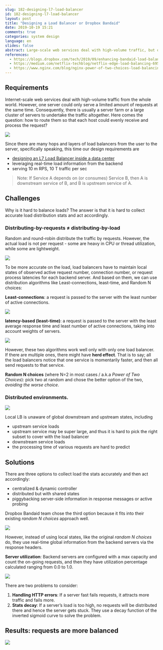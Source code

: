 ```yaml
---
slug: 182-designing-l7-load-balancer
id: 182-designing-l7-load-balancer
layout: post
title: "Designing a Load Balancer or Dropbox Bandaid"
date: 2019-10-19 15:21
comments: true
categories: system design
language: en
slides: false
abstract: Large-scale web services deal with high-volume traffic, but one host could only serve a limited amount of requests. There is usually a server farm to take the traffic altogether. How to route them so that each host could evenly receive the request?
references:
  - https://blogs.dropbox.com/tech/2019/09/enhancing-bandaid-load-balancing-at-dropbox-by-leveraging-real-time-backend-server-load-information/
  - https://medium.com/netflix-techblog/netflix-edge-load-balancing-695308b5548c
  - https://www.nginx.com/blog/nginx-power-of-two-choices-load-balancing-algorithm/#least_conn
---
```


## Requirements


Internet-scale web services deal with high-volume traffic from the whole world. However, one server could only serve a limited amount of requests at the same time. Consequently, there is usually a server farm or a large cluster of servers to undertake the traffic altogether. Here comes the question: how to route them so that each host could evenly receive and process the request?

![](https://res.cloudinary.com/dohtidfqh/image/upload/v1571516030/web-guiguio/01-s_71d9a66b3d35f2559b6febf625b03c50d20a1b0c11818ddb19fbbadeafbd11d5_1567646267795_image.png)

Since there are many hops and layers of load balancers from the user to the server, specifically speaking, this time our design requirements are

* [designing an L7 Load Balancer inside a data center](2018-07-23-load-balancer-types)
* leveraging real-time load information from the backend
* serving 10 m RPS, 10 T traffic per sec

> Note: If Service A depends on (or consumes) Service B, then A is downstream service of B, and B is upstream service of A.


## Challenges
Why is it hard to balance loads? The answer is that it is hard to collect accurate load distribution stats and act accordingly.

### Distributing-by-requests ≠ distributing-by-load

Random and round-robin distribute the traffic by requests. However, the actual load is not per request - some are heavy in CPU or thread utilization, while some are lightweight.

![](https://res.cloudinary.com/dohtidfqh/image/upload/v1571519977/web-guiguio/round-robin_power-of-two-choices.png)

To be more accurate on the load, load balancers have to maintain local states of observed active request number, connection number, or request process latencies for each backend server. And based on them, we can use distribution algorithms like Least-connections, least-time, and Random N choices:

**Least-connections**: a request is passed to the server with the least number of active connections.

![](https://res.cloudinary.com/dohtidfqh/image/upload/v1571520022/web-guiguio/least-conn_power-of-two-choices.png)

**latency-based (least-time)**:  a request is passed to the server with the least average response time and least number of active connections, taking into account weights of servers.

![](https://res.cloudinary.com/dohtidfqh/image/upload/v1571520022/web-guiguio/least-conn_power-of-two-choices.png)

However, these two algorithms work well only with only one load balancer. If there are multiple ones, there might have **herd effect**. That is to say; all the load balancers notice that one service is momentarily faster, and then all send requests to that service.

**Random N choices** (where N=2 in most cases / a.k.a *Power of Two Choices*): pick two at random and chose the better option of the two, *avoiding the worse choice*.


### Distributed environments.

![](https://res.cloudinary.com/dohtidfqh/image/upload/v1571516504/web-guiguio/02-s_71d9a66b3d35f2559b6febf625b03c50d20a1b0c11818ddb19fbbadeafbd11d5_1567573729122_image.png)

Local LB is unaware of global downstream and upstream states, including

* upstream service loads
* upstream service may be super large, and thus it is hard to pick the right subset to cover with the load balancer
* downstream service loads
* the processing time of various requests are hard to predict

## Solutions
There are three options to collect load the stats accurately and then act accordingly:

* centralized & dynamic controller
* distributed but with shared states
* piggybacking server-side information in response messages or active probing

Dropbox Bandaid team chose the third option because it fits into their existing *random N choices* approach well.

![](https://res.cloudinary.com/dohtidfqh/image/upload/v1571519434/web-guiguio/03-s_36fd13246bc17faff0558a94f22b02b1467d2b44c17456e7ff5ae7d2f7c84c87_1567054697304_microservice2.png)

However, instead of using local states, like the original *random N choices* do,  they use real-time global information from the backend servers via the response headers.

**Server utilization**: Backend servers are configured with a max capacity and count the on-going requests, and then they have utilization percentage calculated ranging from 0.0 to 1.0.

![](https://res.cloudinary.com/dohtidfqh/image/upload/v1571521419/web-guiguio/04-s_71d9a66b3d35f2559b6febf625b03c50d20a1b0c11818ddb19fbbadeafbd11d5_1567652883718_image.png)

There are two problems to consider:

1. **Handling HTTP errors**: If a server fast fails requests, it attracts more traffic and fails more.
2. **Stats decay**: If a server’s load is too high, no requests will be distributed there and hence the server gets stuck. They use a decay function of the inverted sigmoid curve to solve the problem.

## Results: requests are more balanced

![](https://res.cloudinary.com/dohtidfqh/image/upload/v1571523160/web-guiguio/06-s_71d9a66b3d35f2559b6febf625b03c50d20a1b0c11818ddb19fbbadeafbd11d5_1567642263885_image-e1568763671660.png)

